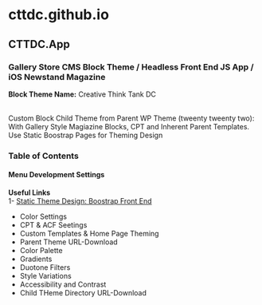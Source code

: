  <h1>cttdc.github.io</h1>
  <h2>CTTDC.App</h2>
    <h3>Gallery Store CMS Block Theme / Headless Front End JS App / iOS Newstand Magazine</h3>
       <article><strong>Block Theme Name:</strong> Creative Think Tank DC</article></br>
        <p>Custom Block Child Theme from Parent WP Theme (tweenty tweenty two): With Gallery Style Magiazine Blocks, CPT and Inherent 
      Parent Templates. Use Static Boostrap Pages for Theming Design</br></p>
        <h3><strong>Table of Contents</strong></br></h3>
           <h4><strong>Menu Development Settings</strong></h4>
           
<strong>Useful Links</strong></br>
1- <a href="https://cttdc.github.io">Static Theme Design: Boostrap Front End</a>

- Color Settings</br>
- CPT & ACF Seetings</br>
- Custom Templates & Home Page Theming
- Parent Theme URL-Download
- Color Palette</br>
- Gradients</br>
- Duotone Filters</br>
- Style Variations</br>
- Accessibility and Contrast</br>
- Child THeme Directory URL-Download</p>
